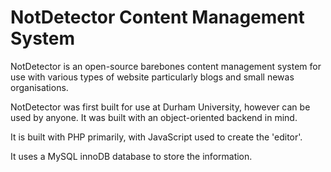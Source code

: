 # NotDetector Content Management System

NotDetector is an open-source barebones content management system for use with
various types of website particularly blogs and small newas organisations.

NotDetector was first built for use at Durham University, however can be used
by anyone. It was built with an object-oriented backend in mind.

It is built with PHP primarily, with JavaScript used to create the 'editor'.

It uses a MySQL innoDB database to store the information.
